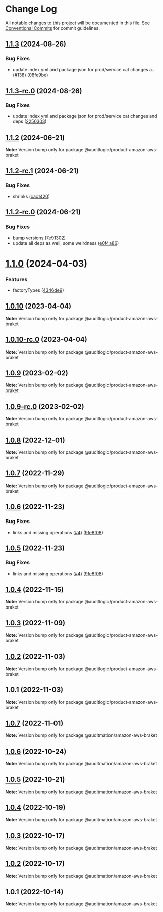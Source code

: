 # Change Log

All notable changes to this project will be documented in this file.
See [Conventional Commits](https://conventionalcommits.org) for commit guidelines.

## [1.1.3](https://github.com/auditlogic/product/compare/@auditlogic/product-amazon-aws-braket@1.1.2...@auditlogic/product-amazon-aws-braket@1.1.3) (2024-08-26)


### Bug Fixes

* update index yml and package json for prod/service cat changes a… ([#138](https://github.com/auditlogic/product/issues/138)) ([08fe9be](https://github.com/auditlogic/product/commit/08fe9beb1c8457462a19bc69caa02e6212d97e1a))





## [1.1.3-rc.0](https://github.com/auditlogic/product/compare/@auditlogic/product-amazon-aws-braket@1.1.2...@auditlogic/product-amazon-aws-braket@1.1.3-rc.0) (2024-08-26)


### Bug Fixes

* update index yml and package json for prod/service cat changes and deps ([2250303](https://github.com/auditlogic/product/commit/225030363a363608240135b7ebed386b28f01e4b))





## [1.1.2](https://github.com/auditlogic/product/compare/@auditlogic/product-amazon-aws-braket@1.1.2-rc.1...@auditlogic/product-amazon-aws-braket@1.1.2) (2024-06-21)

**Note:** Version bump only for package @auditlogic/product-amazon-aws-braket





## [1.1.2-rc.1](https://github.com/auditlogic/product/compare/@auditlogic/product-amazon-aws-braket@1.1.2-rc.0...@auditlogic/product-amazon-aws-braket@1.1.2-rc.1) (2024-06-21)


### Bug Fixes

* shrinks ([cac1420](https://github.com/auditlogic/product/commit/cac14200fefcd8183ab69fe89a47bd3f70f563e9))





## [1.1.2-rc.0](https://github.com/auditlogic/product/compare/@auditlogic/product-amazon-aws-braket@1.1.0...@auditlogic/product-amazon-aws-braket@1.1.2-rc.0) (2024-06-21)


### Bug Fixes

* bump versions ([7e91302](https://github.com/auditlogic/product/commit/7e913023b8b312150ed7762c32fbbe616be71de5))
* update all deps as well, some weirdness ([e0f4a86](https://github.com/auditlogic/product/commit/e0f4a864714e2d3de6bbf3da014d5312fe53be2f))





# [1.1.0](https://github.com/auditlogic/product/compare/@auditlogic/product-amazon-aws-braket@1.0.10...@auditlogic/product-amazon-aws-braket@1.1.0) (2024-04-03)


### Features

* factoryTypes ([4346de9](https://github.com/auditlogic/product/commit/4346de92693aee892fccf725338ffc7b80ab182b))





## [1.0.10](https://github.com/auditlogic/product/compare/@auditlogic/product-amazon-aws-braket@1.0.9...@auditlogic/product-amazon-aws-braket@1.0.10) (2023-04-04)

**Note:** Version bump only for package @auditlogic/product-amazon-aws-braket





## [1.0.10-rc.0](https://github.com/auditlogic/product/compare/@auditlogic/product-amazon-aws-braket@1.0.9...@auditlogic/product-amazon-aws-braket@1.0.10-rc.0) (2023-04-04)

**Note:** Version bump only for package @auditlogic/product-amazon-aws-braket





## [1.0.9](https://github.com/auditlogic/product/compare/@auditlogic/product-amazon-aws-braket@1.0.8...@auditlogic/product-amazon-aws-braket@1.0.9) (2023-02-02)

**Note:** Version bump only for package @auditlogic/product-amazon-aws-braket





## [1.0.9-rc.0](https://github.com/auditlogic/product/compare/@auditlogic/product-amazon-aws-braket@1.0.8...@auditlogic/product-amazon-aws-braket@1.0.9-rc.0) (2023-02-02)

**Note:** Version bump only for package @auditlogic/product-amazon-aws-braket





## [1.0.8](https://github.com/auditlogic/product/compare/@auditlogic/product-amazon-aws-braket@1.0.7...@auditlogic/product-amazon-aws-braket@1.0.8) (2022-12-01)

**Note:** Version bump only for package @auditlogic/product-amazon-aws-braket





## [1.0.7](https://github.com/auditlogic/product/compare/@auditlogic/product-amazon-aws-braket@1.0.6...@auditlogic/product-amazon-aws-braket@1.0.7) (2022-11-29)

**Note:** Version bump only for package @auditlogic/product-amazon-aws-braket





## [1.0.6](https://github.com/auditlogic/product/compare/@auditlogic/product-amazon-aws-braket@1.0.4...@auditlogic/product-amazon-aws-braket@1.0.6) (2022-11-23)


### Bug Fixes

* links and missing operations ([#4](https://github.com/auditlogic/product/issues/4)) ([9fe8f08](https://github.com/auditlogic/product/commit/9fe8f08fe7c57fdb79f991ac35bd6ac2e7dcad38))





## [1.0.5](https://github.com/auditlogic/product/compare/@auditlogic/product-amazon-aws-braket@1.0.4...@auditlogic/product-amazon-aws-braket@1.0.5) (2022-11-23)


### Bug Fixes

* links and missing operations ([#4](https://github.com/auditlogic/product/issues/4)) ([9fe8f08](https://github.com/auditlogic/product/commit/9fe8f08fe7c57fdb79f991ac35bd6ac2e7dcad38))





## [1.0.4](https://github.com/auditlogic/product/compare/@auditlogic/product-amazon-aws-braket@1.0.3...@auditlogic/product-amazon-aws-braket@1.0.4) (2022-11-15)

**Note:** Version bump only for package @auditlogic/product-amazon-aws-braket





## [1.0.3](https://github.com/auditlogic/product/compare/@auditlogic/product-amazon-aws-braket@1.0.2...@auditlogic/product-amazon-aws-braket@1.0.3) (2022-11-09)

**Note:** Version bump only for package @auditlogic/product-amazon-aws-braket





## [1.0.2](https://github.com/auditlogic/product/compare/@auditlogic/product-amazon-aws-braket@1.0.1...@auditlogic/product-amazon-aws-braket@1.0.2) (2022-11-03)

**Note:** Version bump only for package @auditlogic/product-amazon-aws-braket





## 1.0.1 (2022-11-03)

**Note:** Version bump only for package @auditlogic/product-amazon-aws-braket





## [1.0.7](https://github.com/auditmation/store-content/compare/@auditmation/amazon-aws-braket@1.0.6...@auditmation/amazon-aws-braket@1.0.7) (2022-11-01)

**Note:** Version bump only for package @auditmation/amazon-aws-braket





## [1.0.6](https://github.com/auditmation/store-content/compare/@auditmation/amazon-aws-braket@1.0.5...@auditmation/amazon-aws-braket@1.0.6) (2022-10-24)

**Note:** Version bump only for package @auditmation/amazon-aws-braket





## [1.0.5](https://github.com/auditmation/store-content/compare/@auditmation/amazon-aws-braket@1.0.4...@auditmation/amazon-aws-braket@1.0.5) (2022-10-21)

**Note:** Version bump only for package @auditmation/amazon-aws-braket





## [1.0.4](https://github.com/auditmation/store-content/compare/@auditmation/amazon-aws-braket@1.0.3...@auditmation/amazon-aws-braket@1.0.4) (2022-10-19)

**Note:** Version bump only for package @auditmation/amazon-aws-braket





## [1.0.3](https://github.com/auditmation/store-content/compare/@auditmation/amazon-aws-braket@1.0.2...@auditmation/amazon-aws-braket@1.0.3) (2022-10-17)

**Note:** Version bump only for package @auditmation/amazon-aws-braket





## [1.0.2](https://github.com/auditmation/store-content/compare/@auditmation/amazon-aws-braket@1.0.1...@auditmation/amazon-aws-braket@1.0.2) (2022-10-17)

**Note:** Version bump only for package @auditmation/amazon-aws-braket





## 1.0.1 (2022-10-14)

**Note:** Version bump only for package @auditmation/amazon-aws-braket
